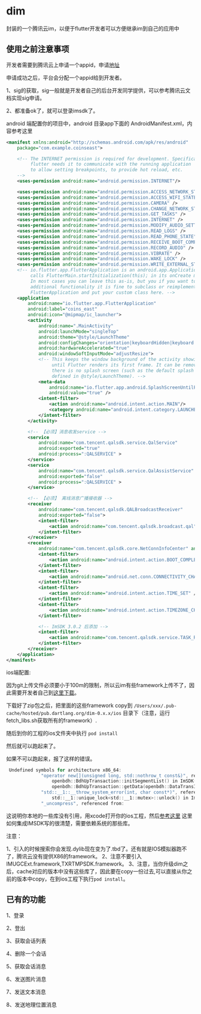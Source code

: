 # dim

封装的一个腾讯云im，以便于flutter开发者可以方便继承im到自己的应用中

## 使用之前注意事项


开发者需要到腾讯云上申请一个appid，申请[地址](https://console.cloud.tencent.com/avc)

申请成功之后，平台会分配一个appid给到开发者。

1、sig的获取，sig一般就是开发者自己的后台开发同学提供，可以参考腾讯云文档实现sig申请。

2、都准备ok了，就可以登录imsdk了。

android 端配置你的项目中，android 目录app下面的 AndroidManifest.xml，内容参考这里
```xml
<manifest xmlns:android="http://schemas.android.com/apk/res/android"
    package="com.example.coinseast">

    <!-- The INTERNET permission is required for development. Specifically,
         flutter needs it to communicate with the running application
         to allow setting breakpoints, to provide hot reload, etc.
    -->
    <uses-permission android:name="android.permission.INTERNET"/>

    <uses-permission android:name="android.permission.ACCESS_NETWORK_STATE" />
    <uses-permission android:name="android.permission.ACCESS_WIFI_STATE" />
    <uses-permission android:name="android.permission.CAMERA" />
    <uses-permission android:name="android.permission.CHANGE_NETWORK_STATE" />
    <uses-permission android:name="android.permission.GET_TASKS" />
    <uses-permission android:name="android.permission.INTERNET" />
    <uses-permission android:name="android.permission.MODIFY_AUDIO_SETTINGS" />
    <uses-permission android:name="android.permission.READ_LOGS" />
    <uses-permission android:name="android.permission.READ_PHONE_STATE" />
    <uses-permission android:name="android.permission.RECEIVE_BOOT_COMPLETED" />
    <uses-permission android:name="android.permission.RECORD_AUDIO" />
    <uses-permission android:name="android.permission.VIBRATE" />
    <uses-permission android:name="android.permission.WAKE_LOCK" />
    <uses-permission android:name="android.permission.WRITE_EXTERNAL_STORAGE" />
    <!-- io.flutter.app.FlutterApplication is an android.app.Application that
         calls FlutterMain.startInitialization(this); in its onCreate method.
         In most cases you can leave this as-is, but you if you want to provide
         additional functionality it is fine to subclass or reimplement
         FlutterApplication and put your custom class here. -->
    <application
        android:name="io.flutter.app.FlutterApplication"
        android:label="coins_east"
        android:icon="@mipmap/ic_launcher">
        <activity
            android:name=".MainActivity"
            android:launchMode="singleTop"
            android:theme="@style/LaunchTheme"
            android:configChanges="orientation|keyboardHidden|keyboard|screenSize|locale|layoutDirection|fontScale|screenLayout|density"
            android:hardwareAccelerated="true"
            android:windowSoftInputMode="adjustResize">
            <!-- This keeps the window background of the activity showing
                 until Flutter renders its first frame. It can be removed if
                 there is no splash screen (such as the default splash screen
                 defined in @style/LaunchTheme). -->
            <meta-data
                android:name="io.flutter.app.android.SplashScreenUntilFirstFrame"
                android:value="true" />
            <intent-filter>
                <action android:name="android.intent.action.MAIN"/>
                <category android:name="android.intent.category.LAUNCHER"/>
            </intent-filter>
        </activity>

        <!-- 【必须】消息收发service -->
        <service
            android:name="com.tencent.qalsdk.service.QalService"
            android:exported="true"
            android:process=":QALSERVICE" >
        </service>
        <service
            android:name="com.tencent.qalsdk.service.QalAssistService"
            android:exported="false"
            android:process=":QALSERVICE" >
        </service>

        <!-- 【必须】 离线消息广播接收器 -->
        <receiver
            android:name="com.tencent.qalsdk.QALBroadcastReceiver"
            android:exported="false">
            <intent-filter>
                <action android:name="com.tencent.qalsdk.broadcast.qal" />
            </intent-filter>
        </receiver>
        <receiver
            android:name="com.tencent.qalsdk.core.NetConnInfoCenter" android:process=":QALSERVICE">
            <intent-filter>
                <action android:name="android.intent.action.BOOT_COMPLETED" />
            </intent-filter>
            <intent-filter>
                <action android:name="android.net.conn.CONNECTIVITY_CHANGE" />
            </intent-filter>
            <intent-filter>
                <action android:name="android.intent.action.TIME_SET" />
            </intent-filter>
            <intent-filter>
                <action android:name="android.intent.action.TIMEZONE_CHANGED" />
            </intent-filter>

            <!-- ImSDK 3.0.2 后添加 -->
            <intent-filter>
                <action android:name="com.tencent.qalsdk.service.TASK_REMOVED" />
            </intent-filter>
        </receiver>
    </application>
</manifest>

```
ios端配置:
 
因为git上传文件必须要小于100m的限制，所以云im有些framework上传不了，因此需要开发者自己到[这里下载](http://dldir1.qq.com/hudongzhibo/im/IM_iOS_SDK_3.3.2.zip)。

下载好了zip包之后，把里面的这些framework copy到 `/Users/xxx/.pub-cache/hosted/pub.dartlang.org/dim-0.x.x/ios`
目录下（注意，运行fetch_libs.sh获取所有的framework）.

随后到你的工程的ios文件夹中执行 `pod install`

然后就可以跑起来了。

如果不可以跑起来，报了这样的错误。
```objectivec
 Undefined symbols for architecture x86_64:
             "operator new[](unsigned long, std::nothrow_t const&)", referenced from:
                 openbdh::BdhUpTransaction::initSegmentList() in ImSDK(bdhUpTransaction.o)
                 openbdh::BdhUpTransaction::getData(openbdh::DataTransInfo*) in ImSDK(bdhUpTransaction.o)
             "std::__1::__throw_system_error(int, char const*)", referenced from:
                 std::__1::unique_lock<std::__1::mutex>::unlock() in ImSDK(task_queue.o)
             "_uncompress", referenced from:
```

这说明你本地的一些库没有引用，用xcode打开你的ios工程，然后[参考这里](https://cloud.tencent.com/document/product/269/9147)
这里如何集成IMSDK写的很清楚，需要依赖系统的那些库。


注意：

1、引入的时候搜索你会发现.dylib现在变为了.tbd了。还有就是IOS模拟器跑不了，腾讯云没有提供X86的framework。
2、注意不要引入IMUGCExt.framework,TXRTMPSDK.framework。
3、注意，当你升级dim之后，cache对应的版本中没有这些库了，因此要在copy一份过去,可以直接从你之前的版本中copy，在到ios工程下执行`pod install`。

## 已有的功能

1、登录

2、登出

3、获取会话列表

4、删除一个会话

5、获取会话消息

6、发送图片消息

7、发送文本消息

8、发送地理位置消息
